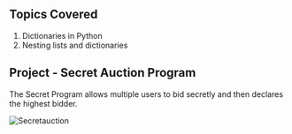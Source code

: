 ## Topics Covered
1. Dictionaries in Python
2. Nesting lists and dictionaries

## Project - Secret Auction Program
The Secret Program allows multiple users to bid secretly and then declares the highest bidder.

![Secretauction](https://github.com/user-attachments/assets/26a03d7f-498e-4724-be66-f8d989ea3e66)
